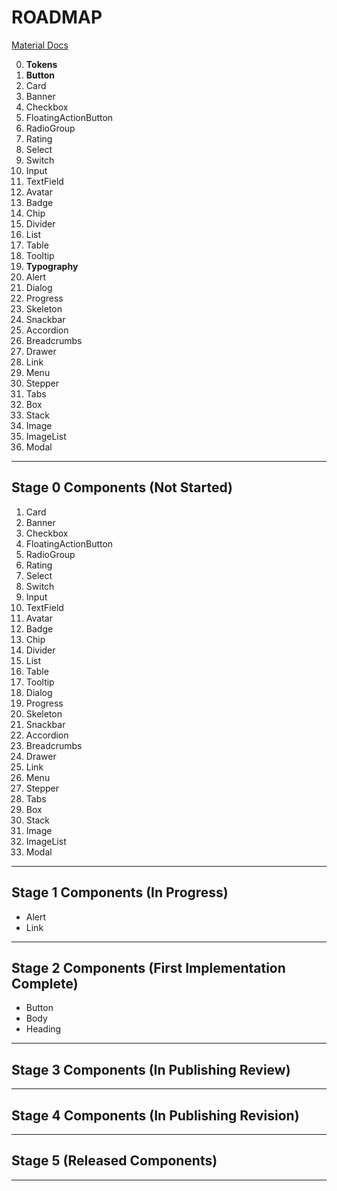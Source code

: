 # ROADMAP

[Material Docs](https://mui.com/material-ui/all-components/)

0. **Tokens**
1. **Button**
2. Card
3. Banner
4. Checkbox
5. FloatingActionButton
6. RadioGroup
7. Rating
8. Select
9. Switch
10. Input
11. TextField
12. Avatar
13. Badge
14. Chip
15. Divider
16. List
17. Table
18. Tooltip
19. **Typography**
20. Alert
21. Dialog
22. Progress
23. Skeleton
24. Snackbar
25. Accordion
26. Breadcrumbs
27. Drawer
28. Link
29. Menu
30. Stepper
31. Tabs
32. Box
33. Stack
34. Image
35. ImageList
36. Modal

---

## Stage 0 Components (Not Started)

1. Card
2. Banner
3. Checkbox
4. FloatingActionButton
5. RadioGroup
6. Rating
7. Select
8. Switch
9. Input
10. TextField
11. Avatar
12. Badge
13. Chip
14. Divider
15. List
16. Table
17. Tooltip
18. Dialog
19. Progress
20. Skeleton
21. Snackbar
22. Accordion
23. Breadcrumbs
24. Drawer
25. Link
26. Menu
27. Stepper
28. Tabs
29. Box
30. Stack
31. Image
32. ImageList
33. Modal

---

## Stage 1 Components (In Progress)

- Alert
- Link

---

## Stage 2 Components (First Implementation Complete)

- Button
- Body
- Heading

---

## Stage 3 Components (In Publishing Review)

---

## Stage 4 Components (In Publishing Revision)

---

## Stage 5 (Released Components)

---
